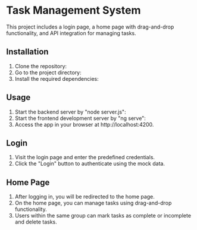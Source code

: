 # Task Management System

This project includes a login page, a home page with drag-and-drop functionality, and API integration for managing tasks.

## Installation

1. Clone the repository:
2. Go to the project directory:
3. Install the required dependencies:

   
## Usage

1. Start the backend server by "node server.js":
2. Start the frontend development server by "ng serve":
3. Access the app in your browser at http://localhost:4200.

## Login

1. Visit the login page and enter the predefined credentials.
2. Click the "Login" button to authenticate using the mock data.

## Home Page

1. After logging in, you will be redirected to the home page.
2. On the home page, you can manage tasks using drag-and-drop functionality.
3. Users within the same group can mark tasks as complete or incomplete and delete tasks.





